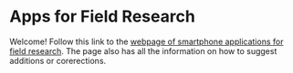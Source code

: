 # Apps for Field Research 

Welcome! Follow this link to the [webpage of smartphone applications for field research](https://brunalab.github.io/apps_for_fieldwork/index.html). The page also has all the information on how to suggest additions or corerections.
